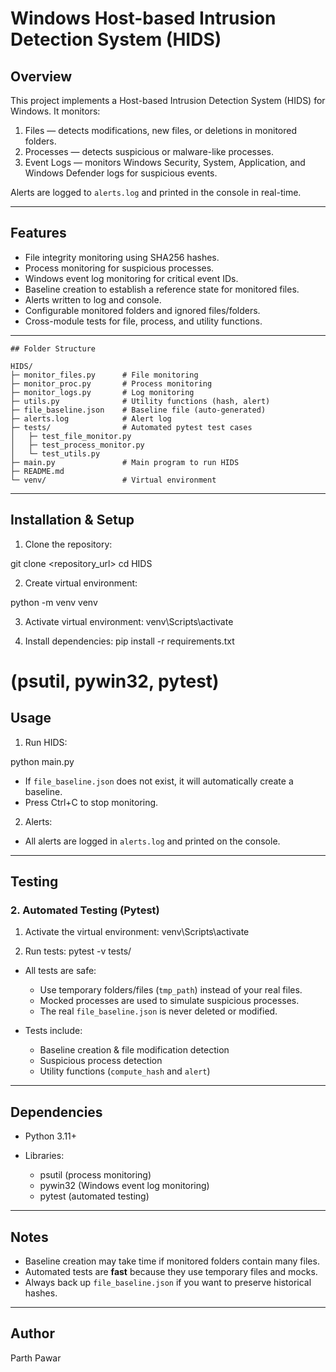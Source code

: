 
# Windows Host-based Intrusion Detection System (HIDS)

## Overview

This project implements a Host-based Intrusion Detection System (HIDS) for Windows. It monitors:

1. Files — detects modifications, new files, or deletions in monitored folders.
2. Processes — detects suspicious or malware-like processes.
3. Event Logs — monitors Windows Security, System, Application, and Windows Defender logs for suspicious events.

Alerts are logged to `alerts.log` and printed in the console in real-time.

---

## Features

* File integrity monitoring using SHA256 hashes.
* Process monitoring for suspicious processes.
* Windows event log monitoring for critical event IDs.
* Baseline creation to establish a reference state for monitored files.
* Alerts written to log and console.
* Configurable monitored folders and ignored files/folders.
* Cross-module tests for file, process, and utility functions.

---
```
## Folder Structure

HIDS/
├─ monitor_files.py      # File monitoring
├─ monitor_proc.py       # Process monitoring
├─ monitor_logs.py       # Log monitoring
├─ utils.py              # Utility functions (hash, alert)
├─ file_baseline.json    # Baseline file (auto-generated)
├─ alerts.log            # Alert log
├─ tests/                # Automated pytest test cases
│   ├─ test_file_monitor.py
│   ├─ test_process_monitor.py
│   └─ test_utils.py
├─ main.py               # Main program to run HIDS
├─ README.md
└─ venv/                 # Virtual environment

```
---

## Installation & Setup

1. Clone the repository:

git clone <repository_url>
cd HIDS

2. Create virtual environment:

python -m venv venv

3. Activate virtual environment:
venv\Scripts\activate

4. Install dependencies:
pip install -r requirements.txt
# (psutil, pywin32, pytest)


## Usage

1. Run HIDS:

python main.py

* If `file_baseline.json` does not exist, it will automatically create a baseline.
* Press Ctrl+C to stop monitoring.

2. Alerts:

* All alerts are logged in `alerts.log` and printed on the console.

---


## Testing

### 2. Automated Testing (Pytest)

1. Activate the virtual environment:
venv\Scripts\activate

2. Run tests:
pytest -v tests/

* All tests are safe:

  * Use temporary folders/files (`tmp_path`) instead of your real files.
  * Mocked processes are used to simulate suspicious processes.
  * The real `file_baseline.json` is never deleted or modified.
 
* Tests include:

  * Baseline creation & file modification detection
  * Suspicious process detection
  * Utility functions (`compute_hash` and `alert`)

---

## Dependencies

* Python 3.11+
* Libraries:

  * psutil (process monitoring)
  * pywin32 (Windows event log monitoring)
  * pytest (automated testing)

---

## Notes

* Baseline creation may take time if monitored folders contain many files.
* Automated tests are **fast** because they use temporary files and mocks.
* Always back up `file_baseline.json` if you want to preserve historical hashes.

---

## Author
Parth Pawar
